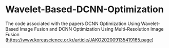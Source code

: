# Wavelet-Based-DCNN-Optimization
The code associated with the papers DCNN Optimization Using Wavelet-Based Image Fusion and DCNN Optimization Using Multi-Resolution Image Fusion (https://www.koreascience.or.kr/article/JAKO202009135419165.page)
